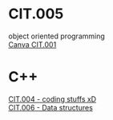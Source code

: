 # CIT.005
object oriented programming <br />
[Canva CIT.001](https://www.canva.com/design/DAFHZZXXPxI/zChpqSRLkJ1BfzRuvfG9Sg/view?utm_content=DAFHZZXXPxI&utm_campaign=designshare&utm_medium=link&utm_source=publishsharelink)<br/>
# C++ <br />
[CIT.004 - coding stuffs xD](https://github.com/kaloyyyy/CIT.004)<br/>
[CIT.006 - Data structures](https://github.com/kaloyyyy/CIT.006)

